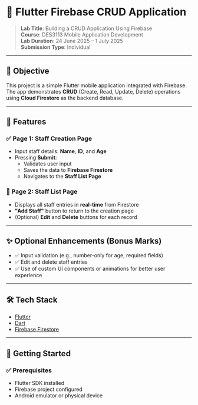 # 📱 Flutter Firebase CRUD Application

> **Lab Title**: Building a CRUD Application Using Firebase  
> **Course**: DES3113 Mobile Application Development  
> **Lab Duration**: 24 June 2025 – 1 July 2025  
> **Submission Type**: Individual  

---

## 🎯 Objective

This project is a simple Flutter mobile application integrated with Firebase.  
The app demonstrates **CRUD** (Create, Read, Update, Delete) operations using **Cloud Firestore** as the backend database.

---

## 📌 Features

### ✅ Page 1: Staff Creation Page
- Input staff details: **Name**, **ID**, and **Age**
- Pressing **Submit**:
  - Validates user input
  - Saves the data to **Firebase Firestore**
  - Navigates to the **Staff List Page**

### 📄 Page 2: Staff List Page
- Displays all staff entries in **real-time** from Firestore
- **"Add Staff"** button to return to the creation page
- (Optional) **Edit** and **Delete** buttons for each record

---

## ✨ Optional Enhancements (Bonus Marks)
- ✅ Input validation (e.g., number-only for age, required fields)
- ✅ Edit and delete staff entries
- ✅ Use of custom UI components or animations for better user experience

---

## 🛠 Tech Stack

- [Flutter](https://flutter.dev/)
- [Dart](https://dart.dev/)
- [Firebase Firestore](https://firebase.google.com/docs/firestore)

---

## 🔧 Getting Started

### ✅ Prerequisites
- Flutter SDK installed
- Firebase project configured
- Android emulator or physical device
